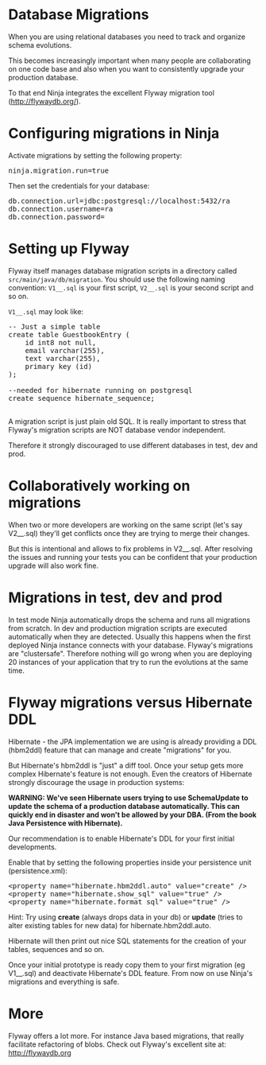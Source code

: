Database Migrations
===================

When you are using relational databases you need to track and organize schema evolutions.

This becomes increasingly important when many people are collaborating on one code base and also
when you want to consistently upgrade your production database.

To that end Ninja integrates the excellent Flyway migration tool (http://flywaydb.org/).


Configuring migrations in Ninja
===============================

Activate migrations by setting the following property:

<pre class="prettyprint">
ninja.migration.run=true
</pre>

Then set the credentials for your database:

<pre class="prettyprint">
db.connection.url=jdbc:postgresql://localhost:5432/ra
db.connection.username=ra
db.connection.password=
</pre>


Setting up Flyway
=================

Flyway itself manages database migration scripts in a directory called <code>src/main/java/db/migration</code>. You should use
the following naming convention: <code>V1\_\_.sql</code> is your first script, <code>V2\_\_.sql</code>
is your second script and so on.

<code>V1__.sql</code> may look like:

<pre class="prettyprint">
-- Just a simple table
create table GuestbookEntry (
    id int8 not null,
    email varchar(255),
    text varchar(255),
    primary key (id)
);

--needed for hibernate running on postgresql
create sequence hibernate_sequence;

</pre>

A migration script is just plain old SQL. It is really important to stress that Flyway's migration
scripts are NOT database vendor independent. 

Therefore it strongly discouraged to use different databases in test, dev and prod.


Collaboratively working on migrations
=====================================

When two or more developers are working on the same script (let's say V2\_\_.sql) they'll get 
conflicts once they are trying to merge their changes.

But this is intentional and allows to fix problems in V2\_\_.sql.
After resolving the issues and running your tests you can be confident 
that your production upgrade will also work fine.


Migrations in test, dev and prod
================================

In test mode Ninja automatically drops the schema and runs all migrations from scratch. In dev and production 
migration scripts are executed automatically when they are detected. Usually this happens when the 
first deployed Ninja instance connects with your database. Flyway's migrations are "clustersafe". Therefore
nothing will go wrong when you are deploying 20 instances of your application that try to run the evolutions at
the same time.


Flyway migrations versus Hibernate DDL
======================================

Hibernate - the JPA implementation we are using is already providing a DDL (hbm2ddl) feature 
that can manage and create "migrations" for you. 

But Hibernate's hbm2ddl is "just" a diff tool. 
Once your setup gets more complex Hibernate's feature is not enough.
Even the creators of Hibernate strongly discourage the usage in production systems:

**WARNING: We've seen Hibernate users trying to use SchemaUpdate 
to update the schema of a production database automatically. 
This can quickly end in disaster and won't be allowed by your DBA. 
(From the book Java Persistence with Hibernate).**

Our recommendation is to enable Hibernate's DDL for your first initial developments.

Enable that by setting the following properties inside your persistence unit (persistence.xml):

<pre class="prettyprint">
&lt;property name=&quot;hibernate.hbm2ddl.auto&quot; value=&quot;create&quot; /&gt; 
&lt;property name=&quot;hibernate.show_sql&quot; value=&quot;true&quot; /&gt;
&lt;property name=&quot;hibernate.format_sql&quot; value=&quot;true&quot; /&gt;
</pre>

Hint: Try using **create** (always drops data in your db) or **update** (tries to alter existing tables for
new data) for hibernate.hbm2ddl.auto.

Hibernate will then print out nice SQL statements for the creation of your tables, sequences and so on. 

Once your initial prototype is ready copy them to your first migration (eg V1\_\_.sql) 
and deactivate Hibernate's DDL feature. From now on use Ninja's migrations and everything is safe.

More
====

Flyway offers a lot more. For instance Java based migrations, that really facilitate refactoring
of blobs. Check out Flyway's excellent site at: http://flywaydb.org



